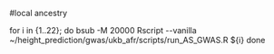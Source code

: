 #local ancestry

for i in {1..22};
do
bsub -M 20000 Rscript --vanilla ~/height_prediction/gwas/ukb_afr/scripts/run_AS_GWAS.R ${i}
done

